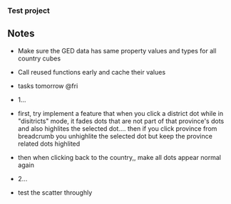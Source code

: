 ### Test project

## Notes

- Make sure the GED data has same property values and types for all country cubes
- Call reused functions early and cache their values

- tasks tomorrow @fri
- 1...
- first, try implement a feature that when you click a district dot while in "disitricts" mode, it fades dots that are not part of that province's dots and also highlites the selected dot.... then if you click province from breadcrumb you unhighlite the selected dot but keep the province related dots highlited
- then when clicking back to the country,, make all dots appear normal again
- 2...
- test the scatter throughly
